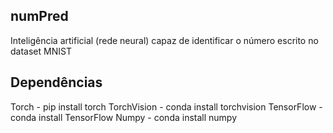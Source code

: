## numPred
Inteligência artificial (rede neural) capaz de identificar o número escrito no dataset MNIST

## Dependências
Torch - pip install torch
TorchVision - conda install torchvision
TensorFlow - conda install TensorFlow
Numpy - conda install numpy
